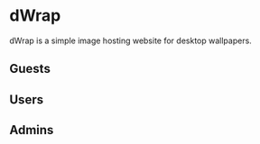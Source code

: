 # dWrap
dWrap is a simple image hosting website for desktop wallpapers.

## Guests

## Users

## Admins

